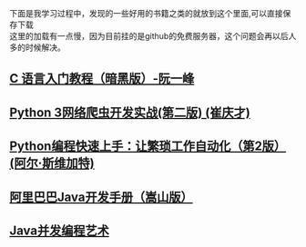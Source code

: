 下面是我学习过程中，发现的一些好用的书籍之类的就放到这个里面,可以直接保存下载
<br>
这里的加载有一点慢，因为目前挂的是github的免费服务器，这个问题会再以后人多的时候解决。
## [C 语言入门教程（暗黑版）-阮一峰](/Chinese/BOOK/01/A)

## [Python 3网络爬虫开发实战(第二版) (崔庆才)](/Chinese/BOOK/02/A)

## [Python编程快速上手：让繁琐工作自动化（第2版） (阿尔·斯维加特)](/Chinese/BOOK/03/A)


## [阿里巴巴Java开发手册（嵩山版）](/Chinese/BOOK/04/A)


## [Java并发编程艺术](/Chinese/BOOK/05/A)
